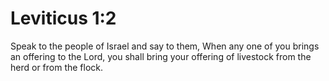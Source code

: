 # Leviticus 1:2

Speak to the people of Israel and say to them, When any one of you brings an offering to the Lord, you shall bring your offering of livestock from the herd or from the flock.
